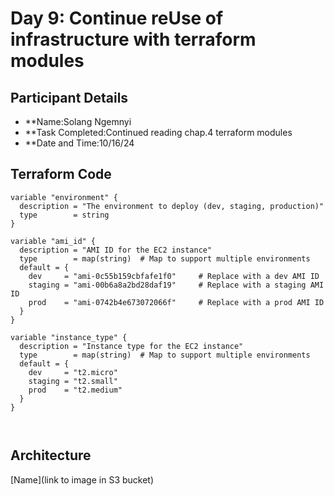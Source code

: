 # Day 9: Continue reUse of infrastructure with terraform modules

## Participant Details

- **Name:Solang Ngemnyi 
- **Task Completed:Continued reading chap.4 terraform modules 
- **Date and Time:10/16/24

## Terraform Code 
```hcl
variable "environment" {
  description = "The environment to deploy (dev, staging, production)"
  type        = string
}

variable "ami_id" {
  description = "AMI ID for the EC2 instance"
  type        = map(string)  # Map to support multiple environments
  default = {
    dev     = "ami-0c55b159cbfafe1f0"     # Replace with a dev AMI ID
    staging = "ami-00b6a8a2bd28daf19"     # Replace with a staging AMI ID
    prod    = "ami-0742b4e673072066f"     # Replace with a prod AMI ID
  }
}

variable "instance_type" {
  description = "Instance type for the EC2 instance"
  type        = map(string)  # Map to support multiple environments
  default = {
    dev     = "t2.micro"
    staging = "t2.small"
    prod    = "t2.medium"
  }
}



```
## Architecture 
[Name](link to image in S3 bucket)

